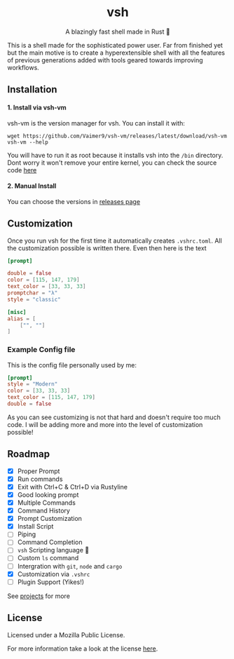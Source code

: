 <div align="center">

# vsh
A blazingly fast shell made in Rust 🦀

</div>

This is a shell made for the sophisticated power user. Far from finished yet but the main motive is to create a hyperextensible shell with all the features of previous generations added with tools geared towards improving workflows.

## Installation

#### 1. Install via vsh-vm

vsh-vm is the version manager for vsh. You can install it with:
```
wget https://github.com/Vaimer9/vsh-vm/releases/latest/download/vsh-vm
vsh-vm --help
```
You will have to run it as root because it installs vsh into the `/bin` directory.
Dont worry it won't remove your entire kernel, you can check the source code [here](https://github.com/xmantle/vsh-vm)

#### 2. Manual Install

You can choose the versions in [releases page](https://github.com/xmantle/vsh/releases)

## Customization
Once you run vsh for the first time it automatically creates `.vshrc.toml`.
All the customization possible is written there.
Even then here is the text
```toml
[prompt]

double = false
color = [115, 147, 179]
text_color = [33, 33, 33]
promptchar = "λ"
style = "classic"

[misc]
alias = [
	["", ""]
]
```


### Example Config file
This is the config file personally used by me:
```toml
[prompt]
style = "Modern"
color = [33, 33, 33]
text_color = [115, 147, 179]
double = false
```
As you can see customizing is not that hard and doesn't require too much code. I will be adding more and more into the level of customization possible!

## Roadmap

- [x] Proper Prompt
- [x] Run commands
- [x] Exit with Ctrl+C & Ctrl+D via Rustyline
- [x] Good looking prompt
- [x] Multiple Commands
- [x] Command History
- [x] Prompt Customization
- [x] Install Script
- [ ] Piping
- [ ] Command Completion
- [ ] `vsh` Scripting language :eyes:
- [ ] Custom `ls` command
- [ ] Intergration with `git`, `node` and `cargo`
- [x] Customization via `.vshrc`
- [ ] Plugin Support (Yikes!)

See [projects](https://github.com/xmantle/vsh/projects/1) for more
## License

Licensed under a Mozilla Public License.

For more information take a look at the license [here](./LICENSE).


